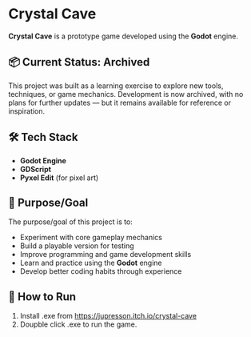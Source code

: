 # **Crystal Cave**

**Crystal Cave** is a prototype game developed using the **Godot** engine.

## 📦 Current Status: Archived

This project was built as a learning exercise to explore new tools, techniques, or game mechanics.
Development is now archived, with no plans for further updates — but it remains available for reference or inspiration.

## 🛠️ Tech Stack

- **Godot Engine**
- **GDScript**
- **Pyxel Edit** (for pixel art)

## 🎯 Purpose/Goal

The purpose/goal of this project is to:
- Experiment with core gameplay mechanics
- Build a playable version for testing
- Improve programming and game development skills
- Learn and practice using the **Godot** engine
- Develop better coding habits through experience

## 🚀 How to Run
1. Install .exe from https://jupresson.itch.io/crystal-cave
2. Doupble click .exe to run the game.
